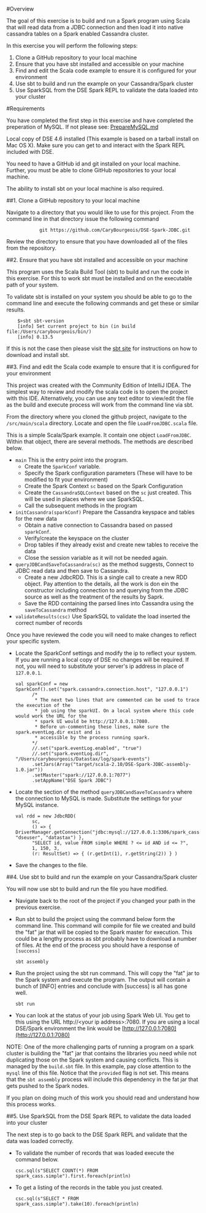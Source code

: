 #Overview

The goal of this exercise is to build and run a Spark program using Scala that will read data from a JDBC connection and then load it into native cassandra tables on a Spark enabled Cassandra cluster.

In this exercise you will perform the following steps:

1. Clone a GitHub repository to your local machine
2. Ensure that you have sbt installed and accessible on your machine
3. Find and edit the Scala code example to ensure it is configured for your environment
4. Use sbt to build and run the example on your Cassandra/Spark cluster
5. Use SparkSQL from the DSE Spark REPL to validate the data loaded into your cluster

#Requirements

You have completed the first step in this exercise and have completed the preperation of MySQL. If not please see: [PrepareMySQL.md](./PrepareMySQL.md)

Local copy of DSE 4.6 installed (This example is based on a tarball install on Mac OS X). Make sure you can get to and interact with the Spark REPL included with DSE.

You need to have a GitHub id and git installed on your local machine. Further, you must be able to clone GitHub repositories to your local machine.

The ability to install sbt on your local machine is also required.

##1. Clone a GitHub repository to your local machine

Navigate to a directory that you would like to use for this project. From the command line in that directory issue the following command

                git https://github.com/CaryBourgeois/DSE-Spark-JDBC.git

Review the directory to ensure that you have downloaded all of the files from the repository.

##2. Ensure that you have sbt installed and accessible on your machine

This program uses the Scala Build Tool (sbt) to build and run the code in this exercise. For this to work sbt must be installed and on the executable path of your system.

To validate sbt is installed on your system you should be able to go to the command line and execute the following commands and get these or similar results.

        $>sbt sbt-version
        [info] Set current project to bin (in build file:/Users/carybourgeois/bin/)
        [info] 0.13.5
If this is not the case then please visit the [sbt site](http://www.scala-sbt.org/) for instructions on how to download and install sbt.

##3. Find and edit the Scala code example to ensure that it is configured for your environment

This project was created with the Community Edition of IntelliJ IDEA. The simplest way to review and modify the scala code is to open the project with this IDE. Alternatively, you can use any text editor to view/edit the file as the build and execute process will work from the command line via sbt.

From the directory where you cloned the github project, navigate to the `/src/main/scala` directory. Locate and open the file `LoadFromJDBC.scala` file.

This is a simple Scala/Spark example. It contain one object `LoadFromJDBC`. Within that object, there are several methods. The methods are described below.

  * `main` This is the entry point into the program.
    * Create the `SparkConf` variable.
    * Specify the Spark configuration parameters (These will have to be modified to fit your environment)
    * Create the Spark Context `sc` based on the Spark Configuration
    * Create the `CassandraSQLContext` based on the `sc` just created. This will be used in places where we use SparkSQL.
    * Call the subsequent methods in the program
  * `initCassandra(sparkConf)` Prepare the Cassandra keyspace and tables for the new data
    * Obtain a native connection to Cassandra based on passed `sparkConf`.
    * Verify/create the keyspace on the cluster
    * Drop tables if they already exist and create new tables to receive the data
    * Close the session variable as it will not be needed again.
  * `queryJDBCandSaveToCassandra(sc)` as the method suggests, Connect to JDBC read data and then save to Cassandra.
    * Create a new JdbcRDD. This is a single call to create a new RDD object. Pay attention to the details, all the work is don ein the constructor including connection to and querying from the JDBC source as well as the treatment of the results by Saprk.
    * Save the RDD containing the parsed lines into Cassandra using the `saveToCassandra` method
  * `validateResults(csc)` Use SparkSQL to validate the load inserted the correct number of records

Once you have reviewed the code you will need to make changes to reflect your specific system.

  * Locate the SparkConf settings and modify the ip to reflect your system. If you are running a local copy of DSE no changes will be required. If not, you will need to substitute your server's ip address in place of `127.0.0.1`.

        val sparkConf = new SparkConf().set("spark.cassandra.connection.host", "127.0.0.1")
              /*
               * The next two lines that are commented can be used to trace the execution of the
               * job using the sparkUI. On a local system where this code would work the URL for the
               * spark UI would be http://127.0.0.1:7080.
               * Before un-commenting these lines, make sure the spark.eventLog.dir exist and is
               * accessible by the process running spark.
              */
              //.set("spark.eventLog.enabled", "true")
              //.set("spark.eventLog.dir", "/Users/carybourgeois/Datastax/log/spark-events")
              .setJars(Array("target/scala-2.10/DSE-Spark-JDBC-assembly-1.0.jar"))
              .setMaster("spark://127.0.0.1:7077")
              .setAppName("DSE Spark JDBC")

  * Locate the section of the method `queryJDBCandSaveToCassandra` where the connection to MySQL is made. Substitute the settings for your MySQL instance.

        val rdd = new JdbcRDD(
              sc,
              () => { DriverManager.getConnection("jdbc:mysql://127.0.0.1:3306/spark_cass_test", "dseuser", "datastax") },
              "SELECT id, value FROM simple WHERE ? <= id AND id <= ?",
              1, 150, 3,
              (r: ResultSet) => { (r.getInt(1), r.getString(2)) } )

  * Save the changes to the file.

##4. Use sbt to build and run the example on your Cassandra/Spark cluster

You will now use sbt to build and run the file you have modified.

  * Navigate back to the root of the project if you changed your path in the previous exercise.

  * Run sbt to build the project using the command below form the command line. This command will compile for file we created and build the "fat" jar that will be copied to the Spark master for execution. This could be a lengthy process as sbt probably have to download a number of files. At the end of the process you should have a response of `[success]`

        sbt assembly

  * Run the project using the sbt run command. This will copy the "fat" jar to the Spark system and execute the program. The output will contain a bunch of [INFO] entries and conclude with [success] is all has gone well.

        sbt run

  * You can look at the status of your job using Spark Web UI. You get to this using the URL http://\<your ip address\>:7080. If you are using a local DSE/Spark environment the link would be [http://127.0.0.1:7080](http://127.0.0.1:7080)

NOTE: One of the more challenging parts of running a program on a spark cluster is building the "fat" jar that contains the libraries you need while not duplicating those on the Spark system and causing conflicts. This is managed by the `build.sbt` file. In this example, pay close attention to the `mysql` line of this file. Notice that the `provided` flag is not set. This means that the `sbt assembly` process will include this dependency in the fat jar that gets pushed to the Spark nodes.

If you plan on doing much of this work you should read and understand how this process works.

##5. Use SparkSQL from the DSE Spark REPL to validate the data loaded into your cluster

The next step is to go back to the DSE Spark REPL and validate that the data was loaded correctly.

  * To validate the number of records that was loaded execute the command below.

        csc.sql(s"SELECT COUNT(*) FROM spark_cass.simple").first.foreach(println)

  * To get a listing of the records in the table you just created.

        csc.sql(s"SELECT * FROM spark_cass.simple").take(10).foreach(println)

